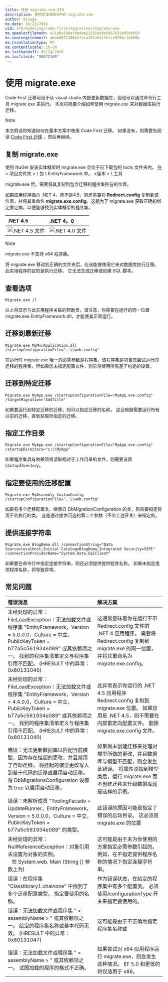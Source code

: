 ```yaml
---
title: 使用 migrate.exe-EF6
description: 使用实体框架6中的 migrate.exe
author: divega
ms.date: 10/23/2016
uid: ef6/modeling/code-first/migrations/migrate-exe
ms.openlocfilehash: 421b0a186afabdaa225816e0e5967633a95de959
ms.sourcegitcommit: abda0872f86eefeca191a9a11bfca976bc14468b
ms.translationtype: MT
ms.contentlocale: zh-CN
ms.lasthandoff: 09/14/2020
ms.locfileid: "90072169"
---
```

# <a name="using-migrateexe"></a>使用 migrate.exe
Code First 迁移可用于从 visual studio 内部更新数据库，但也可以通过命令行工具 migrate.exe 来执行。 本页将简要介绍如何使用 migrate.exe 来对数据库执行迁移。

> [!NOTE]
> 本文假设你知道如何在基本方案中使用 Code First 迁移。 如果没有，则需要先阅读 [Code First 迁移](xref:ef6/modeling/code-first/migrations/index) ，然后再继续。

## <a name="copy-migrateexe"></a>复制 migrate.exe

使用 NuGet 安装实体框架时 migrate.exe 会位于已下载包的 tools 文件夹内。 在 &lt; 项目文件夹 &gt; \\ 包 \\ EntityFramework 中。 &lt;版本 &gt; \\ 工具

migrate.exe 后，需要将其复制到包含迁移的程序集所在的位置。

如果应用程序面向 .NET 4，而不是4.5，则还需要将 **Redirect.config** 复制到该位置，并将其重命名 **migrate.exe.config**。这是为了 migrate.exe 获取正确的绑定重定向，以便能够找到实体框架的程序集。

| .NET 4.5                                      | .NET 4。0                                      |
|:----------------------------------------------|:----------------------------------------------|
| ![.NET 4.5 文件](~/ef6/media/net45files.png) | ![.NET 4.0 文件](~/ef6/media/net40files.png) |

> [!NOTE]
> migrate.exe 不支持 x64 程序集。

将 migrate.exe 移动到正确的文件夹后，应该能够使用它来对数据库执行迁移。 此实用程序的目的是执行迁移。 它无法生成迁移或创建 SQL 脚本。

## <a name="see-options"></a>查看选项

``` console
Migrate.exe /?
```

以上将显示与此实用程序关联的帮助页，请注意，你需要在运行的同一位置 migrate.exe EntityFramework.dll，才能使其正常运行。

## <a name="migrate-to-the-latest-migration"></a>迁移到最新迁移

``` console
Migrate.exe MyMvcApplication.dll /startupConfigurationFile="..\\web.config"
```

在运行时 migrate.exe 唯一的必需参数是程序集，该程序集是包含您尝试运行的迁移的程序集，但如果您未指定配置文件，则它将使用所有基于约定的设置。

## <a name="migrate-to-a-specific-migration"></a>迁移到特定迁移

``` console
Migrate.exe MyApp.exe /startupConfigurationFile="MyApp.exe.config" /targetMigration="AddTitle"
```

如果要运行到特定迁移的迁移，则可以指定迁移的名称。 这会根据需要运行所有以前的迁移，直到获取所指定的迁移。

## <a name="specify-working-directory"></a>指定工作目录

``` console
Migrate.exe MyApp.exe /startupConfigurationFile="MyApp.exe.config" /startupDirectory="c:\\MyApp"
```

如果程序集具有依赖项或读取相对于工作目录的文件，则需要设置 startupDirectory。

## <a name="specify-migration-configuration-to-use"></a>指定要使用的迁移配置

``` console
Migrate.exe MyAssembly CustomConfig /startupConfigurationFile="..\\web.config"
```

如果有多个迁移配置类，继承自 DbMigrationConfiguration 的类，则需要指定将用于此执行的类。 这是通过提供可选的第二个参数（不带上述开关）来指定的。

## <a name="provide-connection-string"></a>提供连接字符串

``` console
Migrate.exe BlogDemo.dll /connectionString="Data Source=localhost;Initial Catalog=BlogDemo;Integrated Security=SSPI" /connectionProviderName="System.Data.SqlClient"
```

如果要在命令行中指定连接字符串，则还必须提供提供程序名称。 如果未指定提供程序名称，将导致异常。

## <a name="common-problems"></a>常见问题

| 错误消息                                                                                                                                                                                                                                                                                                                      | 解决方案                                                                                                                                                                                                                                                                                             |
|:-----------------------------------------------------------------------------------------------------------------------------------------------------------------------------------------------------------------------------------------------------------------------------------------------------------------------------------|:-----------------------------------------------------------------------------------------------------------------------------------------------------------------------------------------------------------------------------------------------------------------------------------------------------|
| 未经处理的异常： FileLoadException：无法加载文件或程序集 "EntityFramework，Version = 5.0.0.0，Culture = 中立，PublicKeyToken = b77a5c561934e089" 或其依赖项之一。 找到的程序集清单定义与程序集引用不匹配。  (HRESULT 中的异常： 0x80131040)          | 这通常意味着你在运行不带 Redirect.config 文件的 .NET 4 应用程序。 需要将 Redirect.config 复制到 migrate.exe 的同一位置，并将其重命名为 migrate.exe.config。                                                                                       |
| 未经处理的异常： FileLoadException：无法加载文件或程序集 "EntityFramework，Version = 4.4.0.0，Culture = 中立，PublicKeyToken = b77a5c561934e089" 或其依赖项之一。 找到的程序集清单定义与程序集引用不匹配。  (HRESULT 中的异常： 0x80131040)           | 此异常表示你运行的 .NET 4.5 应用程序 Redirect.config 复制到 migrate.exe 位置。 如果应用是 .NET 4.5，则不需要在内部重定向配置文件。 删除 migrate.exe.config 文件。                                    |
| 错误：无法更新数据库以匹配当前模型，因为存在挂起的更改，并且禁用了自动迁移。 将挂起的模型更改写入到基于代码的迁移或启用自动迁移。 将 DbMigrationsConfiguration 设置为 true 以启用自动迁移。 | 如果尚未创建迁移来处理对模型所做的更改，并且数据库与模型不匹配，则会发生此错误。 将属性添加到模型类后，运行 migrate.exe 而不创建迁移来升级数据库就是这样的示例。 |
| 错误：未解析成员 "ToolingFacade + UpdateRunner，EntityFramework，Version = 5.0.0.0，Culture = 中立，PublicKeyToken = b77a5c561934e089" 的类型。                                                                                                                                       | 此错误的原因可能是指定了错误的启动目录。 这必须是 migrate.exe 的位置                                                                                                                                                                                      |
| 未经处理的异常： NullReferenceException：对象引用未设置为对象的实例。 <br/>   在 System.web. Main (String [] 参数上为)                                                                                                                                              | 这可能是由于未为你使用的方案指定必需参数引起的。 例如，在不指定提供程序名称的情况下指定连接字符串。                                                                                                                        |
| 错误：在程序集 "Classlibrary1.chainone" 中找到了多个迁移配置类型。 指定要使用的名称。                                                                                                                                                                                                  | 作为错误状态，在给定的程序集中有多个配置类。 必须使用/configurationType 开关来指定要使用的。                                                                                                                                           |
| 错误：无法加载文件或程序集 " &lt; assemblyName &gt; " 或其依赖项之一。 给定的程序集名称或基本代码无效。  (HRESULT 中的异常： 0x80131047)                                                                                                                                                     | 这可能是由于不正确地指定程序集名称或                                                                                                                                                                                                                          |
| 错误：无法加载文件或程序集 " &lt; assemblyName &gt; " 或其依赖项之一。 试图加载的程序的格式不正确。                                                                                                                                                                          | 如果尝试对 x64 应用程序运行 migrate.exe，则会发生这种情况。 EF 5.0 和更低的将仅适用于 x86。                                                                                                                                                                                |
